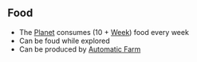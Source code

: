 ##  Food
- The [Planet](Planet.md) consumes (10 + [Week](Week.md)) food every week
- Can be foud while explored
- Can be produced by [Automatic Farm](Upgrade_Automatic_Farm.md)
